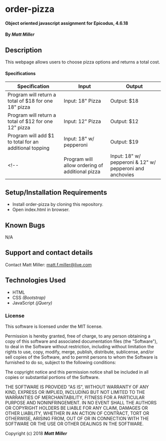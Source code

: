 # order-pizza

#### Object oriented javascript assignment for Epicodus, 4.6.18

#### By _**Matt Miller**_

## Description

This webpage allows users to choose pizza options and returns a total cost.

#### Specifications

| Specification | Input | Output |
| --- | --- | --- |
| Program will return a total of $18 for one 18" pizza | Input: 18" Pizza | Output: $18 |
| Program will return a total of $12 for one 12" pizza | Input: 12" Pizza | Output: $12 |
| Program will add $1 to total for an additional topping | Input: 18" w/ pepperoni | Output: $19 |
<!-- | Program will allow ordering of additional pizza | Input: 18" w/ pepperoni & 12" w/ pepperoni and anchovies | Output: $33 | -->

## Setup/Installation Requirements

* Install order-pizza by cloning this repository.
* Open index.html in browser.


## Known Bugs

N/A

## Support and contact details

Contact Matt Miller: matt.f.miller@live.com

## Technologies Used

* HTML
* CSS _(Bootstrap)_
* JavaScript _(jQuery)_

### License

This software is licensed under the MIT license.

Permission is hereby granted, free of charge, to any person obtaining a copy of this software and associated documentation files (the "Software"), to deal in the Software without restriction, including without limitation the rights to use, copy, modify, merge, publish, distribute, sublicense, and/or sell copies of the Software, and to permit persons to whom the Software is furnished to do so, subject to the following conditions:

The copyright notice and this permission notice shall be included in all copies or substantial portions of the Software.

THE SOFTWARE IS PROVIDED "AS IS", WITHOUT WARRANTY OF ANY KIND, EXPRESS OR IMPLIED, INCLUDING BUT NOT LIMITED TO THE WARRANTIES OF MERCHANTABILITY, FITNESS FOR A PARTICULAR PURPOSE AND NONINFRINGEMENT. IN NO EVENT SHALL THE AUTHORS OR COPYRIGHT HOLDERS BE LIABLE FOR ANY CLAIM, DAMAGES OR OTHER LIABILITY, WHETHER IN AN ACTION OF CONTRACT, TORT OR OTHERWISE, ARISING FROM, OUT OF OR IN CONNECTION WITH THE SOFTWARE OR THE USE OR OTHER DEALINGS IN THE SOFTWARE.

Copyright (c) 2018 **_Matt Miller_**
